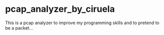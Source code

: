 # pcap_analyzer_by_ciruela
This is a pcap analyzer to improve my programming skills and to pretend to be a packet...

